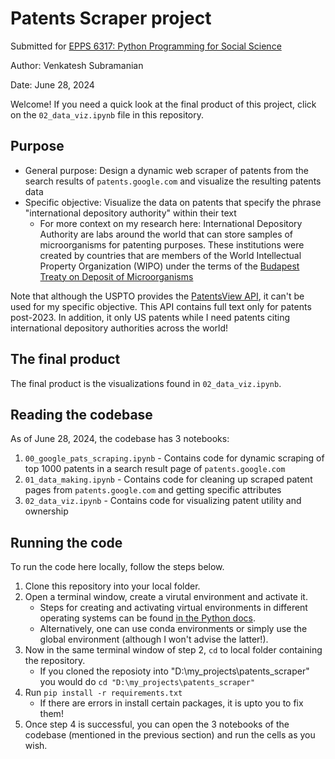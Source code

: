# Patents Scraper project
Submitted for [EPPS 6317: Python Programming for Social Science](https://catalog.utdallas.edu/2024/graduate/courses/epps6317)

Author: Venkatesh Subramanian

Date: June 28, 2024

Welcome! If you need a quick look at the final product of this project, click on the `02_data_viz.ipynb` file in this repository.

## Purpose

- General purpose: Design a dynamic web scraper of patents from the search results of `patents.google.com` and visualize the resulting patents data
- Specific objective: Visualize the data on patents that specify the phrase "international depository authority" within their text
	- For more context on my research here: International Depository Authority are labs around the world that can store samples of microorganisms for patenting purposes. These institutions were created by countries that are members of the World Intellectual Property Organization (WIPO) under the terms of the [Budapest Treaty on Deposit of Microorganisms](https://www.wipo.int/treaties/en/registration/budapest)

Note that although the USPTO provides the [PatentsView API](https://search.patentsview.org/docs/), it can't be used for my specific objective. This API contains full text only for patents post-2023. In addition, it only US patents while I need patents citing international depository authorities across the world!

## The final product

The final product is the visualizations found in `02_data_viz.ipynb`.

## Reading the codebase

As of June 28, 2024, the codebase has 3 notebooks:

1. `00_google_pats_scraping.ipynb` - Contains code for dynamic scraping of top 1000 patents in a search result page of `patents.google.com`
2. `01_data_making.ipynb` - Contains code for cleaning up scraped patent pages from `patents.google.com` and getting specific attributes
3. `02_data_viz.ipynb` - Contains code for visualizing patent utility and ownership

## Running the code

To run the code here locally, follow the steps below.

1. Clone this repository into your local folder.
2. Open a terminal window, create a virutal environment and activate it.
    - Steps for creating and activating virtual environments in different operating systems can be found [in the Python docs](https://docs.python.org/3/library/venv.html).
    - Alternatively, one can use conda environments or simply use the global environment (although I won't advise the latter!).
3. Now in the same terminal window of step 2, `cd` to local folder containing the repository.
	- If you cloned the reposioty into "D:\my_projects\patents_scraper" you would do `cd "D:\my_projects\patents_scraper"`
4. Run `pip install -r requirements.txt`
    - If there are errors in install certain packages, it is upto you to fix them!
5. Once step 4 is successful, you can open the 3 notebooks of the codebase (mentioned in the previous section) and run the cells as you wish.
